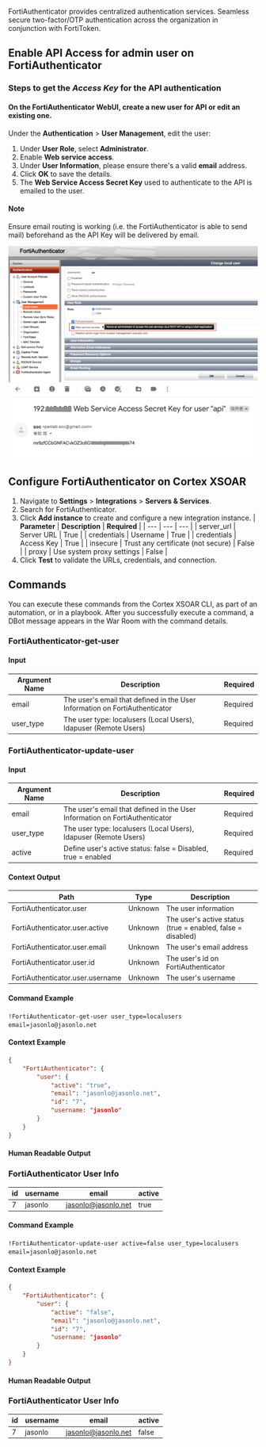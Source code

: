 
FortiAuthenticator provides centralized authentication services. 
Seamless secure two-factor/OTP authentication across the organization in conjunction with FortiToken.

## Enable API Access for admin user on FortiAuthenticator
### Steps to get the ***Access Key*** for the API authentication
#### On the FortiAuthenticator WebUI, create a new user for API or edit an existing one. 
Under the **Authentication** > **User Management**, edit the user: 
1. Under **User Role**, select **Administrator**.
2. Enable **Web service access**.
3. Under **User Information**, please ensure there's  a valid **email** address.
4. Click **OK** to save the details.
5. The **Web Service Access Secret Key** used to authenticate to the API is emailed to the user.
#### Note
Ensure email routing is working (i.e. the FortiAuthenticator is able to send mail) beforehand as the API Key will be delivered by email.

![Setup Account](./fauth_enable_api_access.png)
![Setup Account](./fauth_access_key_email.png)



## Configure FortiAuthenticator on Cortex XSOAR
1. Navigate to **Settings** > **Integrations** > **Servers & Services**.
2. Search for FortiAuthenticator.
3. Click **Add instance** to create and configure a new integration instance.
    | **Parameter** | **Description** | **Required** |
    | --- | --- | --- |
    | server_url | Server URL | True |
    | credentials | Username | True |
    | credentials | Access Key | True |
    | insecure | Trust any certificate \(not secure\) | False |
    | proxy | Use system proxy settings | False |
4. Click **Test** to validate the URLs, credentials, and connection.

## Commands
You can execute these commands from the Cortex XSOAR CLI, as part of an automation, or in a playbook.
After you successfully execute a command, a DBot message appears in the War Room with the command details.

### FortiAuthenticator-get-user
#### Input
| **Argument Name** | **Description** | **Required** |
| --- | --- | --- |
| email | The user's email that defined in the User Information on FortiAuthenticator | Required | 
| user_type | The user type:  localusers (Local Users), ldapuser (Remote Users) | Required | 

### FortiAuthenticator-update-user
#### Input
| **Argument Name** | **Description** | **Required** |
| --- | --- | --- |
| email | The user's email that defined in the User Information on FortiAuthenticator | Required | 
| user_type | The user type:  localusers (Local Users), ldapuser (Remote Users) | Required | 
| active | Define user's active status:  false = Disabled, true = enabled | Required | 

#### Context Output
| **Path** | **Type** | **Description** |
| --- | --- | --- |
| FortiAuthenticator.user | Unknown | The user information | 
| FortiAuthenticator.user.active | Unknown | The user's active status (true = enabled, false = disabled) | 
| FortiAuthenticator.user.email | Unknown | The user's email address | 
| FortiAuthenticator.user.id | Unknown | The user's id on FortiAuthenticator | 
| FortiAuthenticator.user.username | Unknown | The user's username | 


#### Command Example
```!FortiAuthenticator-get-user user_type=localusers email=jasonlo@jasonlo.net```

#### Context Example
```json
{
    "FortiAuthenticator": {
        "user": {
            "active": "true",
            "email": "jasonlo@jasonlo.net",
            "id": "7",
            "username: "jasonlo"
        }
    }
}
```

#### Human Readable Output

### FortiAuthenticator User Info
|id|username|email|active|
|---|---|---|---|
| 7 | jasonlo | jasonlo@jasonlo.net | true |



#### Command Example
```!FortiAuthenticator-update-user active=false user_type=localusers email=jasonlo@jasonlo.net```

#### Context Example
```json
{
    "FortiAuthenticator": {
        "user": {
            "active": "false",
            "email": "jasonlo@jasonlo.net",
            "id": "7",
            "username: "jasonlo"
        }
    }
}
```

#### Human Readable Output

### FortiAuthenticator User Info
|id|username|email|active|
|---|---|---|---|
| 7 | jasonlo | jasonlo@jasonlo.net | false |





